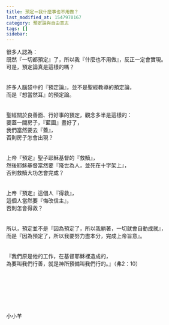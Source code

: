 ```yaml
---
title: 預定＝我什麼事也不用做？
last_modified_at: 1547970167
category: 預定論與自由意志
tags: []
sidebar: 
---
```


<p>很多人認為：<br/>既然『一切都預定』了，所以我『什麼也不用做』，反正一定會實現。<br/>可是，預定論真是這樣的嗎？<br/><!--more--><br/><br/>許多人腦袋中的『預定論』，並不是聖經教導的預定論，<br/>而是『想當然耳』的預定論。<br/><br/><br/>聖經關於良善面、行好事的預定，觀念多半是這樣的：<br/>要蓋一間房子，『藍圖』畫好了，<br/>我們當然要去『蓋』，<br/>否則房子怎會出現？<br/><br/><br/>上帝『預定』聖子耶穌基督的『救贖』，<br/>然後耶穌基督當然要『降世為人，並死在十字架上』，<br/>否則救贖大功怎會完成？<br/><br/><br/>上帝『預定』這個人『得救』，<br/>這個人當然要『悔改信主』，<br/>否則怎會得救？<br/><br/><br/>所以，預定並不是『因為預定了，所以我躺著，一切就會自動成就』，<br/>而是『因為預定了，所以我要努力盡本分，完成上帝旨意』。<br/><br/><br/>『我們原是他的工作，在基督耶穌裡造成的，<br/>為要叫我們行善，就是神所預備叫我們行的。』（弗2：10）<br/><br/><br/><br/><br/><br/><br/><br/>小小羊<br/><br/></p>